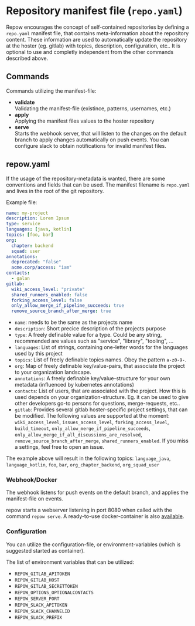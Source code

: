 # Repository manifest file (`repo.yaml`)

Repow encourages the concept of self-contained repositories by defining a `repo.yaml` manifest file, that contains meta-information about the repository content. These information are used to automatically update the repository at the hoster (eg. gitlab) with topics, description, configuration, etc.. It is optional to use and completly independent from the other commands described above.


## Commands
Commands utilizing the manifest-file:
* **validate**\
Validating the manifest-file (existince, patterns, usernames, etc.)
* **apply**\
Applying the manifest files values to the hoster repository
* **serve**\
Starts the webhook server, that will listen to the changes on the default branch to apply changes automatically on push events. You can configure slack to obtain notifications for invalid manifest files.


## repow.yaml
If the usage of the repository-metadata is wanted, there are some conventions and fields that can be used. The manifest filename is `repo.yaml` and lives in the root of the git repository.

Example file:
```yaml
name: my-project
description: Lorem Ipsum
type: service
languages: [java, kotlin]
topics: [foo, bar]
org:
  chapter: backend
  squad: user
annotations:
  deprecated: "false"
  acme.corp/access: "iam"
contacts:
  - galan
gitlab:
  wiki_access_level: "private"
  shared_runners_enabled: false
  forking_access_level: false
  only_allow_merge_if_pipeline_succeeds: true
  remove_source_branch_after_merge: true
```

* `name`: needs to be the same as the projects name
* `description`: Short precice description of the projects purpose
* `type`: A freely definable value for a type. Could be any string, recommended are values such as "service", "library", "tooling", ...
* `languages`: List of strings, containing one-letter words for the languages used by this project
* `topics`: List of freely definable topics names. Obey the pattern `a-z0-9-`.
* `org`: Map of freely definable key/value-pairs, that associate the project to your organization landscape.
* `annotations`: A freely definable key/value-structure for your own metadata (influenced by kubernetes annotations)
* `contacts`: List of users, that are associated with the project. How this is used depends on your organization-structure. Eg. it can be used to give other developers go-to persons for questions, merge-requests, etc..
* `gitlab`: Provides several gitlab hoster-specific project settings, that can be modified. The following values are supported at the moment: `wiki_access_level`, `issues_access_level`, `forking_access_level`, `build_timeout`, `only_allow_merge_if_pipeline_succeeds`, `only_allow_merge_if_all_discussions_are_resolved`, `remove_source_branch_after_merge`, `shared_runners_enabled`. If you miss a settings, feel free to open an issue.

The example above will result in the following topics: `language_java`, `language_kotlin`, `foo`, `bar`, `org_chapter_backend`, `org_squad_user`



### Webhook/Docker
The webhook listens for push events on the default branch, and applies the manifest-file on events.

repow starts a webserver listening in port 8080 when called with the command `repow serve`. A ready-to-use docker-container is also [available](https://hub.docker.com/repository/docker/galan/repow).

### Configuration
You can utilize the configuration-file, or environment-variables (which is suggested started as container).

The list of environment variables that can be utilized:

* `REPOW_GITLAB_APITOKEN`
* `REPOW_GITLAB_HOST`
* `REPOW_GITLAB_SECRETTOKEN`
* `REPOW_OPTIONS_OPTIONALCONTACTS`
* `REPOW_SERVER_PORT`
* `REPOW_SLACK_APITOKEN`
* `REPOW_SLACK_CHANNELID`
* `REPOW_SLACK_PREFIX`

